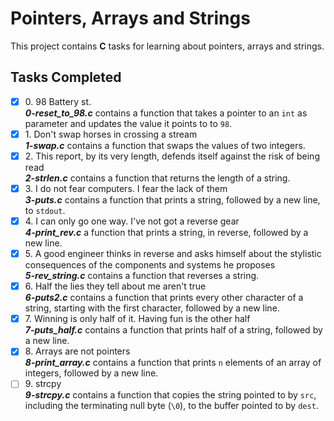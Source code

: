 # Pointers, Arrays and Strings

This project contains __C__ tasks for learning about pointers, arrays and strings.

## Tasks Completed

+ [x] 0\. 98 Battery st.<br/>_**0-reset_to_98.c**_ contains a function that takes a pointer to an `int` as parameter and updates the value it points to to `98`.
+ [x] 1\. Don't swap horses in crossing a stream<br/>_**1-swap.c**_ contains a function that swaps the values of two integers.
+ [x] 2\. This report, by its very length, defends itself against the risk of being read<br/>_**2-strlen.c**_ contains a function that returns the length of a string.
+ [x] 3\. I do not fear computers. I fear the lack of them<br/>_**3-puts.c**_ contains a function that prints a string, followed by a new line, to `stdout`.
+ [x] 4\. I can only go one way. I've not got a reverse gear<br/>_**4-print_rev.c**_ a function that prints a string, in reverse, followed by a new line.
+ [x] 5\. A good engineer thinks in reverse and asks himself about the stylistic consequences of the components and systems he proposes<br/>_**5-rev_string.c**_ contains a function that reverses a string.
+ [x] 6\. Half the lies they tell about me aren't true<br/>_**6-puts2.c**_ contains a function that prints every other character of a string, starting with the first character, followed by a new line.
+ [x] 7\. Winning is only half of it. Having fun is the other half<br/>_**7-puts_half.c**_ contains a function that prints half of a string, followed by a new line.
+ [x] 8\. Arrays are not pointers<br/>_**8-print_array.c**_ contains a function that prints `n` elements of an array of integers, followed by a new line.
+ [ ] 9\. strcpy<br/>_**9-strcpy.c**_ contains a function that copies the string pointed to by `src`, including the terminating null byte (`\0`), to the buffer pointed to by `dest`.
